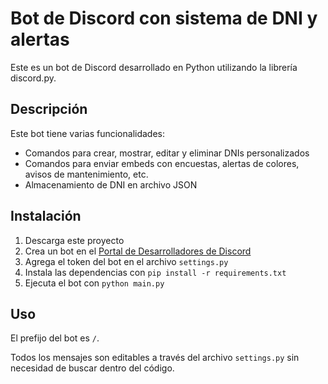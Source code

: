# Bot de Discord con sistema de DNI y alertas

Este es un bot de Discord desarrollado en Python utilizando la librería discord.py.

## Descripción 

Este bot tiene varias funcionalidades:

- Comandos para crear, mostrar, editar y eliminar DNIs personalizados
- Comandos para enviar embeds con encuestas, alertas de colores, avisos de mantenimiento, etc.
- Almacenamiento de DNI en archivo JSON

## Instalación

1. Descarga este proyecto
2. Crea un bot en el [Portal de Desarrolladores de Discord](https://discordapp.com/developers)
3. Agrega el token del bot en el archivo `settings.py`
4. Instala las dependencias con `pip install -r requirements.txt` 
5. Ejecuta el bot con `python main.py`

## Uso

El prefijo del bot es `/`.

Todos los mensajes son editables a través del archivo `settings.py` sin necesidad de buscar dentro del código.
